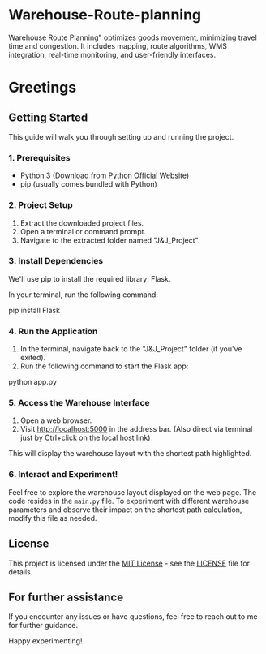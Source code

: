 # Warehouse-Route-planning

Warehouse Route Planning" optimizes goods movement, minimizing travel time and congestion. It includes mapping, route algorithms, WMS integration, real-time monitoring, and user-friendly interfaces.

# Greetings

## Getting Started

This guide will walk you through setting up and running the project.

### 1. Prerequisites

- Python 3 (Download from [Python Official Website](https://www.python.org/downloads/))
- pip (usually comes bundled with Python)

### 2. Project Setup

1. Extract the downloaded project files.
2. Open a terminal or command prompt.
3. Navigate to the extracted folder named "J&J_Project".

### 3. Install Dependencies

We'll use pip to install the required library: Flask.

In your terminal, run the following command:

pip install Flask

### 4. Run the Application

1. In the terminal, navigate back to the "J&J_Project" folder (if you've exited).
2. Run the following command to start the Flask app:

python app.py

### 5. Access the Warehouse Interface

1. Open a web browser.
2. Visit [http://localhost:5000](http://localhost:5000) in the address bar. (Also direct via terminal just by Ctrl+click on the local host link)

This will display the warehouse layout with the shortest path highlighted.

### 6. Interact and Experiment!

Feel free to explore the warehouse layout displayed on the web page. The code resides in the `main.py` file. To experiment with different warehouse parameters and observe their impact on the shortest path calculation, modify this file as needed.

## License

This project is licensed under the [MIT License](LICENSE) - see the [LICENSE](LICENSE) file for details.

## For further assistance

If you encounter any issues or have questions, feel free to reach out to me for further guidance.

Happy experimenting!
